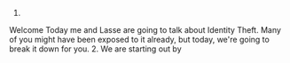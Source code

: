 1.
Welcome
Today me and Lasse are going to talk about Identity Theft.
Many of you might have been exposed to it already, but today, we're going to break it down for you. 
2.
We are starting out by 